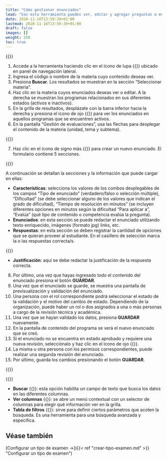 ```yaml
---
title: "Cómo gestionar enunciados"
lead: "Con esta herramienta puedes ver, editar y agregar preguntas o enunciados vinculados al contenido de una materia. Además, podrás aprender a realizar la validación y aprobación de los enunciados según el rol de las personas que estén a cargo de estas acciones."
date: 2020-11-16T13:59:39+01:00
lastmod: 2020-11-16T13:59:39+01:00
draft: false
images: []
weight: 150
toc: true
---
```


{{<warning text="La herramienta de gestión de exámenes no permite agregar ni editar información a nivel de programas o contenidos. Estos datos y algunos enunciados relacionados se importan desde otro software o base de datos de la organización educativa. Desde aquí sólo se puede realizar la edición, creación y aprobación de preguntas o enunciados.">}}
</b>

1. Accede a la herramienta haciendo clic en el ícono de lupa {{<inline-icon image="search.png" alt="search icon">}} ubicado en panel de navegación lateral. 
1. Ingresa el código o nombre de la materia cuyo contenido deseas ver.
1. Presiona **Buscar**. Los resultados se muestran en la sección “Seleccionar materia”.
1. Haz clic en la materia cuyos enunciados deseas ver o editar. A la derecha se muestran los programas relacionados en sus diferentes estados (activos e inactivos).
1. En la grilla de resultados, desplázate con la barra inferior hacia la derecha y presiona el ícono de ojo {{<inline-icon image="eye.png" alt="eye icon">}} para ver los enunciados en aquellos programas que se encuentren activos.
1. En la pantalla “Gestión de evaluaciones”, usa las flechas para desplegar el contenido de la materia (unidad, tema y subtema).

{{<note text="Solo podrán realizar las acciones de editar y crear nuevos enunciados (preguntas) quienes tengan el perfil requerido para tales acciones.">}}
</b>


7. Haz clic en el icono de signo más {{<inline-icon image="plus.png" alt="plus icon">}} para crear un nuevo enunciado. El formulario contiene 5 secciones.

{{<tip text="Al presionar el icono de lápiz puedes editar la misma información para aquellos enunciados que se hayan guardado anteriormente. Recuerda que si editas un enunciado que ya se encuentra incluído en un examen generado, deberás hacerlo con anticipación.Cuando esto suceda, el sistema te alertará de esta situación.">}}
</b>

A continuación se detallan la secciones y la información que puede cargar en ellas:
- **Características**: selecciona los valores de los combos desplegables de los campos “Tipo de enunciado” (verdadero/falso o selección múltiple), “Dificultad” (se debe seleccionar alguno de los valores que indican el grado de dificultad), “Tiempo de resolución en minutos” (se incluyen diferentes opciones en minutos según la dificultad “Para aplicar a”, “Evalúa” (qué tipo de contenido o competencia evalúa la pregunta).
- **Enunciados**: en esta sección se puede redactar el enunciado utilizando texto enriquecido, imágenes (formato jpg) links, etc.
- **Respuestas**: en esta sección se deben registrar la cantidad de opciones que se quieran proveer al estudiante. En el casillero de selección marca la o las respuestas correcta/s. 

{{<tip text="Usa el botón 'Agregar opción' y el ícono correspondiente para eliminar la/s acción/es que estén de más. Las respuestas al igual que los enunciados cuentan con la opción de crear texto enriquecido, cargar imágenes, etc.">}}
</b>

- **Justificación**: aquí se debe redactar la justificación de la respuesta correcta.
8. Por último, una vez que hayas ingresado todo el contenido del enunciado presiona el botón **GUARDAR**.
9. Una vez que el enunciado se guarde, se muestra una pantalla de previsualización y validación del enunciado.
10. Una persona con el rol correspondiente podrá seleccionar el estado de la validación y el motivo del cambio de estado. Dependiendo de la organización, puede haber un rol o dos asignados a una o más personas a cargo de la revisión técnica y académica. 
11. Una vez que se hayan validado los datos, presiona **GUARDAR** nuevamente.
12. En la pantalla de contenido del programa se verá el nuevo enunciado que se creó. 
13. Si el enunciado no se encuentra en estado aprobado y requiere una nueva revisión, selecciónalo y haz clic en el icono de ojo {{<inline-icon image="eye.png" alt="eye icon">}}.
14. La misma u otra persona con los permisos correspondientes, puede realizar una segunda revisión del enunciado. 
15. Por último, guarda los cambios presionando el botón **GUARDAR**.

{{<note text="Recuerda que únicamente se encuentran disponibles para incluir en la configuración de tipos de exámenes aquellos enunciados cuyo estado es 'Aprobado'.">}}
</br>

{{<tip text="En la grilla con los enunciados relacionados con cada programa también puedes realizar las siguientes acciones mediante los siguientes iconos.">}}
</br>

- **Buscar** {{<inline-icon image="search.png" alt="search icon">}}: esta opción habilita un campo de texto que busca los datos en las diferentes columnas.
- **Ver columnas** {{<inline-icon image="see columns.png" alt="see columns icon">}}: se abre un menú contextual con un selector de columnas para elegir qué información ver en la grilla.
- **Tabla de filtros** {{<inline-icon image="filter list.png" alt="filter list icon">}}: sirve para definir ciertos parámetros que acoten la búsqueda. Es una herramienta para una búsqueda avanzada y específica. 

## Véase también

[Configurar un tipo de examen →]({{< ref "crear-tipo-examen.md" >}} "Configurar un tipo de examen")
